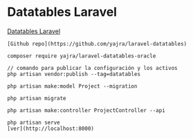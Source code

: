 # Datatables Laravel
[Datatables Laravel](https://yajrabox.com/docs/laravel-datatables/12.0)

```
[Github repo](https://github.com/yajra/laravel-datatables)

composer require yajra/laravel-datatables-oracle

// comando para publicar la configuración y los activos
php artisan vendor:publish --tag=datatables

php artisan make:model Project --migration
	
php artisan migrate

php artisan make:controller ProjectController --api

php artisan serve
[ver](http://localhost:8000)
```
